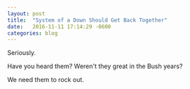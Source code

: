 ```yaml
---
layout: post
title:  "System of a Down Should Get Back Together"
date:   2016-11-11 17:14:29 -0600
categories: blog
---
```


Seriously.

Have you heard them? Weren't they great in the Bush years?

We need them to rock out.
